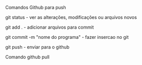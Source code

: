 Comandos Github para push

git status - ver as alterações, modificações ou arquivos novos

git add .  - adicionar arquivos para commit

git commit -m "nome do programa" - fazer insercao no git

git push - enviar para o github

Comando github pull

